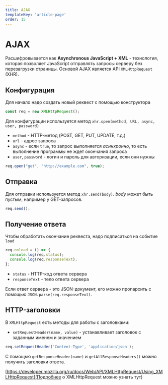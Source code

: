 ```yaml
---
title: AJAX
templateKey: 'article-page'
order: 15
---
```

# AJAX
Расшифровывается как **Asynchronous JavaScript + XML** - технология, которая позволяет JavaScript отправлять запросы серверу без перезагрузки страницы.
Основой AJAX является API `XMLHttpRequest` (XHR).

## Конфигурация
Для начало надо создать новый реквест с помощью конструктора
```javascript
const req = new XMLHttpRequest();
```

Для конфигурации используется метод `xhr.open(method, URL, async, user, password)`
* `method` - HTTP-метод (POST, GET, PUT, UPDATE, т.д.)
* `url` - адрес запроса
* `async` - если `true`, то запрос выполняется *асинхронно*, то есть выполнение программы не ждет окончания запроса
* `user`, `password` - логин и пароль для авторизации, если они нужны
```javascript
req.open("get", "http://example.com", true);
```

## Отправка
Для отправки используется метод `xhr.send(body)`. *body* может быть пустым, например у GET-запросов.
```javascript
req.send();
```

## Получение ответа
Чтобы обработать окончание реквеста, надо подписаться на событие `load`
```javascript
req.onload = () => {
  console.log(req.status);
  console.log(req.responseText);
};
```

* `status` - HTTP-код ответа сервера
* `responseText` - тело ответа сервера

Если ответ сервера - это JSON-документ, его можно пропарсить с помощью `JSON.parse(req.responseText)`.

## HTTP-заголовки
В `XMLHttpRequest` есть методы для работы с заголовками:

* `setRequestHeader(name, value)` - устанавливает заголовок с заданным именем и значением
```javascript
req.setRequestHeader('Content-Type', 'application/json');
```

С помощью `getResponseHeader(name)` и `getAllResponseHeaders()` можно получить заголовки ответа.

[https://developer.mozilla.org/ru/docs/Web/API/XMLHttpRequest/Using_XMLHttpRequest](Подробнее о XMLHttpRequest можно узнать тут)